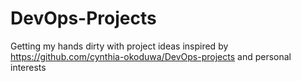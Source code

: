 # DevOps-Projects
Getting my hands dirty with project ideas inspired by https://github.com/cynthia-okoduwa/DevOps-projects and personal interests
